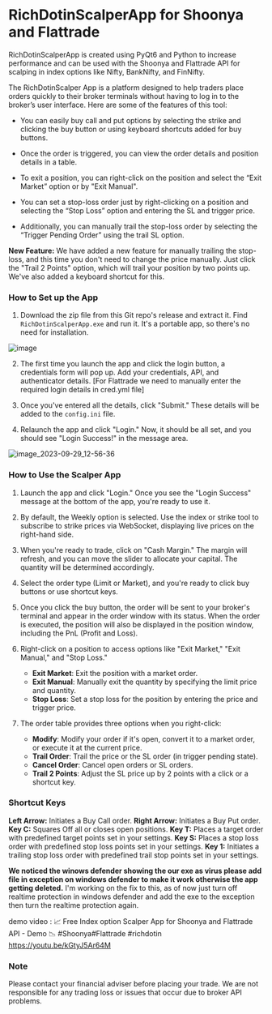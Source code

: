 # RichDotinScalperApp for Shoonya and Flattrade

RichDotinScalperApp is created using PyQt6 and Python to increase performance and can be used with the Shoonya and Flattrade API for scalping in index options like Nifty, BankNifty, and FinNifty.

The RichDotinScalper App is a platform designed to help traders place orders quickly to their broker terminals without having to log in to the broker’s user interface. Here are some of the features of this tool:

- You can easily buy call and put options by selecting the strike and clicking the buy button or using keyboard shortcuts added for buy buttons.

- Once the order is triggered, you can view the order details and position details in a table.

- To exit a position, you can right-click on the position and select the “Exit Market” option or by "Exit Manual".

- You can set a stop-loss order just by right-clicking on a position and selecting the “Stop Loss” option and entering the SL and trigger price.

- Additionally, you can manually trail the stop-loss order by selecting the “Trigger Pending Order” using the trail SL option.

**New Feature:** We have added a new feature for manually trailing the stop-loss, and this time you don't need to change the price manually. Just click the "Trail 2 Points" option, which will trail your position by two points up. We've also added a keyboard shortcut for this.

### How to Set up the App

1. Download the zip file from this Git repo's release and extract it. Find `RichDotinScalperApp.exe` and run it. It's a portable app, so there's no need for installation.

![image](https://github.com/suresh-n/RichDotinScalperApp1/assets/17276643/f015c498-48ea-4304-a135-00232a6e6abd)

2. The first time you launch the app and click the login button, a credentials form will pop up. Add your credentials, API, and authenticator details. [For Flattrade we need to manually enter the required login details in cred.yml file]

3. Once you've entered all the details, click "Submit." These details will be added to the `config.ini` file.

4. Relaunch the app and click "Login." Now, it should be all set, and you should see "Login Success!" in the message area.

![image_2023-09-29_12-56-36](https://github.com/suresh-n/RichDotinScalperApp1/assets/17276643/6d3d0d1e-3117-434a-9031-2aa503e1088b)

### How to Use the Scalper App

1. Launch the app and click "Login." Once you see the "Login Success" message at the bottom of the app, you're ready to use it.

2. By default, the Weekly option is selected. Use the index or strike tool to subscribe to strike prices via WebSocket, displaying live prices on the right-hand side.

3. When you're ready to trade, click on "Cash Margin." The margin will refresh, and you can move the slider to allocate your capital. The quantity will be determined accordingly.

4. Select the order type (Limit or Market), and you're ready to click buy buttons or use shortcut keys.

5. Once you click the buy button, the order will be sent to your broker's terminal and appear in the order window with its status. When the order is executed, the position will also be displayed in the position window, including the PnL (Profit and Loss).

6. Right-click on a position to access options like "Exit Market," "Exit Manual," and "Stop Loss."

   - **Exit Market**: Exit the position with a market order.
   - **Exit Manual**: Manually exit the quantity by specifying the limit price and quantity.
   - **Stop Loss**: Set a stop loss for the position by entering the price and trigger price.

7. The order table provides three options when you right-click:

   - **Modify**: Modify your order if it's open, convert it to a market order, or execute it at the current price.
   - **Trail Order**: Trail the price or the SL order (in trigger pending state).
   - **Cancel Order**: Cancel open orders or SL orders.
   - **Trail 2 Points**: Adjust the SL price up by 2 points with a click or a shortcut key.

### Shortcut Keys 

**Left Arrow:** Initiates a Buy Call order.
**Right Arrow:** Initiates a Buy Put order.
**Key C:** Squares Off all or closes open positions.
**Key T:** Places a target order with predefined target points set in your settings.
**Key S:** Places a stop loss order with predefined stop loss points set in your settings.
**Key 1:** Initiates a trailing stop loss order with predefined trail stop points set in your settings.

**We noticed the winows defender showing the our exe as virus please add file in exception on windows defender to make it work otherwise the app getting deleted.**
I'm working on the fix to this, as of now just turn off realtime protection in windows defender and add the exe to the exception then turn the realtime protection again.  

demo video : 📈 Free Index option Scalper App for Shoonya and Flattrade API - Demo 📉 #Shoonya#Flattrade #richdotin
https://youtu.be/kGtyJ5Ar64M
### Note
Please contact your financial adviser before placing your trade. We are not responsible for any trading loss or issues that occur due to broker API problems.
